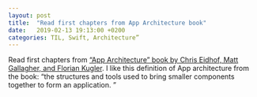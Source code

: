```yaml
---
layout: post
title:  "Read first chapters from App Architecture book"
date:   2019-02-13 19:13:00 +0200
categories: TIL, Swift, Architecture”
---
```

Read first chapters from [“App Architecture” book by Chris Eidhof, Matt Gallagher, and Florian Kugler](https://www.objc.io/books/app-architecture/). I like this definition of App architecture from the book: “the structures and tools used to bring smaller components together to form an application. ”
